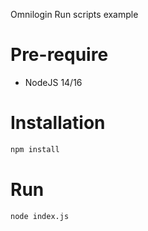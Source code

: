 Omnilogin Run scripts example

# Pre-require
- NodeJS 14/16

# Installation
```bash
npm install
```

# Run
```bash
node index.js
```

